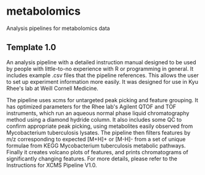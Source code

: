 # metabolomics
Analysis pipelines for metabolomics data

## Template 1.0
An analysis pipeline with a detailed instruction manual designed to be used by people with little-to-no experience with R or programming in general. It includes example .csv files that the pipeline references. This allows the user to set up experiment information more easily. It was designed for use in Kyu Rhee's lab at Weill Cornell Medicine. 

The pipeline uses xcms for untargeted peak picking and feature grouping. It has optimized parameters for the Rhee lab's Agilent QTOF and TOF instruments, which run an aqueous normal phase liquid chromatography method using a diamond hydride column. It also includes some QC to confirm appropriate peak picking, using metabolites easily observed from Mycobacterium tuberculosis lysates. The pipeline then filters features by m/z corresponding to expected \[M+H\]+ or \[M-H\]- from a set of  unique formulae from KEGG Mycobacterium tuberculosis metabolic pathways. Finally it creates volcano plots of features, and prints chromatograms of significantly changing features. For more details, please refer to the Instructions for XCMS Pipeline V1.0. 
